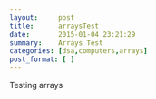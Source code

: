```yaml
---
layout:     post
title:      arraysTest
date:       2015-01-04 23:21:29
summary:    Arrays Test
categories: [dsa,computers,arrays]
post_format: [ ]
---
```


Testing arrays
